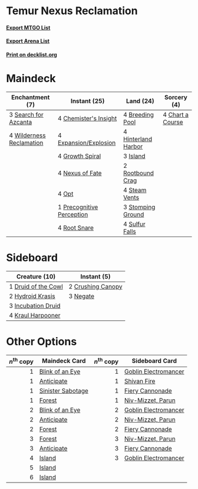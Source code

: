 # Temur Nexus Reclamation

#### [Export MTGO List](../collection/Temur%20Nexus%20Reclamation/Temur%20Nexus%20Reclamation.txt)
#### [Export Arena List](../collection/Temur%20Nexus%20Reclamation/Temur%20Nexus%20Reclamation_arena.txt)
#### [Print on decklist.org](http://decklist.org/?deckmain=4%09Breeding%20Pool%0A4%09Chart%20a%20Course%0A4%09Chemister's%20Insight%0A4%09Expansion/Explosion%0A4%09Growth%20Spiral%0A4%09Hinterland%20Harbor%0A3%09Island%0A4%09Nexus%20of%20Fate%0A4%09Opt%0A1%09Precognitive%20Perception%0A4%09Root%20Snare%0A2%09Rootbound%20Crag%0A3%09Search%20for%20Azcanta%0A4%09Steam%20Vents%0A3%09Stomping%20Ground%0A4%09Sulfur%20Falls%0A4%09Wilderness%20Reclamation&deckside=2%09Crushing%20Canopy%0A1%09Druid%20of%20the%20Cowl%0A2%09Hydroid%20Krasis%0A3%09Incubation%20Druid%0A4%09Kraul%20Harpooner%0A3%09Negate)
# Maindeck

|                                          Enchantment (7)                                          |                                            Instant (25)                                            |                                          Land (24)                                           |                                        Sorcery (4)                                        |
|---------------------------------------------------------------------------------------------------|----------------------------------------------------------------------------------------------------|----------------------------------------------------------------------------------------------|-------------------------------------------------------------------------------------------|
|3 [Search for Azcanta](http://gatherer.wizards.com/Pages/Card/Details.aspx?multiverseid=435226)    |4 [Chemister's Insight](http://gatherer.wizards.com/Pages/Card/Details.aspx?multiverseid=452782)    |4 [Breeding Pool](http://gatherer.wizards.com/Pages/Card/Details.aspx?multiverseid=97088)     |4 [Chart a Course](http://gatherer.wizards.com/Pages/Card/Details.aspx?multiverseid=435200)|
|4 [Wilderness Reclamation](http://gatherer.wizards.com/Pages/Card/Details.aspx?multiverseid=457293)|4 [Expansion/Explosion](http://gatherer.wizards.com/Pages/Card/Details.aspx?multiverseid=452974)    |4 [Hinterland Harbor](http://gatherer.wizards.com/Pages/Card/Details.aspx?multiverseid=443128)|                                                                                           |
|                                                                                                   |4 [Growth Spiral](http://gatherer.wizards.com/Pages/Card/Details.aspx?multiverseid=457322)          |3 [Island](http://gatherer.wizards.com/Pages/Card/Details.aspx?multiverseid=439857)           |                                                                                           |
|                                                                                                   |4 [Nexus of Fate](http://gatherer.wizards.com/Pages/Card/Details.aspx?multiverseid=450253)          |2 [Rootbound Crag](http://gatherer.wizards.com/Pages/Card/Details.aspx?multiverseid=420934)   |                                                                                           |
|                                                                                                   |4 [Opt](http://gatherer.wizards.com/Pages/Card/Details.aspx?multiverseid=442948)                    |4 [Steam Vents](http://gatherer.wizards.com/Pages/Card/Details.aspx?multiverseid=405109)      |                                                                                           |
|                                                                                                   |1 [Precognitive Perception](http://gatherer.wizards.com/Pages/Card/Details.aspx?multiverseid=457189)|3 [Stomping Ground](http://gatherer.wizards.com/Pages/Card/Details.aspx?multiverseid=405110)  |                                                                                           |
|                                                                                                   |4 [Root Snare](http://gatherer.wizards.com/Pages/Card/Details.aspx?multiverseid=447335)             |4 [Sulfur Falls](http://gatherer.wizards.com/Pages/Card/Details.aspx?multiverseid=443135)     |                                                                                           |


# Sideboard

|                                        Creature (10)                                         |                                        Instant (5)                                         |
|----------------------------------------------------------------------------------------------|--------------------------------------------------------------------------------------------|
|1 [Druid of the Cowl](http://gatherer.wizards.com/Pages/Card/Details.aspx?multiverseid=423773)|2 [Crushing Canopy](http://gatherer.wizards.com/Pages/Card/Details.aspx?multiverseid=452876)|
|2 [Hydroid Krasis](http://gatherer.wizards.com/Pages/Card/Details.aspx?multiverseid=457327)   |3 [Negate](http://gatherer.wizards.com/Pages/Card/Details.aspx?multiverseid=423707)         |
|3 [Incubation Druid](http://gatherer.wizards.com/Pages/Card/Details.aspx?multiverseid=457275) |                                                                                            |
|4 [Kraul Harpooner](http://gatherer.wizards.com/Pages/Card/Details.aspx?multiverseid=452886)  |                                                                                            |


# Other Options

|*n*<sup>th</sup> copy|                                       Maindeck Card                                        |*n*<sup>th</sup> copy|                                        Sideboard Card                                         |
|--------------------:|--------------------------------------------------------------------------------------------|--------------------:|-----------------------------------------------------------------------------------------------|
|                    1|[Blink of an Eye](http://gatherer.wizards.com/Pages/Card/Details.aspx?multiverseid=442934)  |                    1|[Goblin Electromancer](http://gatherer.wizards.com/Pages/Card/Details.aspx?multiverseid=405244)|
|                    1|[Anticipate](http://gatherer.wizards.com/Pages/Card/Details.aspx?multiverseid=401813)       |                    1|[Shivan Fire](http://gatherer.wizards.com/Pages/Card/Details.aspx?multiverseid=443030)         |
|                    1|[Sinister Sabotage](http://gatherer.wizards.com/Pages/Card/Details.aspx?multiverseid=452804)|                    1|[Fiery Cannonade](http://gatherer.wizards.com/Pages/Card/Details.aspx?multiverseid=435297)     |
|                    1|[Forest](http://gatherer.wizards.com/Pages/Card/Details.aspx?multiverseid=439860)           |                    1|[Niv-Mizzet, Parun](http://gatherer.wizards.com/Pages/Card/Details.aspx?multiverseid=452942)   |
|                    2|[Blink of an Eye](http://gatherer.wizards.com/Pages/Card/Details.aspx?multiverseid=442934)  |                    2|[Goblin Electromancer](http://gatherer.wizards.com/Pages/Card/Details.aspx?multiverseid=405244)|
|                    2|[Anticipate](http://gatherer.wizards.com/Pages/Card/Details.aspx?multiverseid=401813)       |                    2|[Niv-Mizzet, Parun](http://gatherer.wizards.com/Pages/Card/Details.aspx?multiverseid=452942)   |
|                    2|[Forest](http://gatherer.wizards.com/Pages/Card/Details.aspx?multiverseid=439860)           |                    2|[Fiery Cannonade](http://gatherer.wizards.com/Pages/Card/Details.aspx?multiverseid=435297)     |
|                    3|[Forest](http://gatherer.wizards.com/Pages/Card/Details.aspx?multiverseid=439860)           |                    3|[Niv-Mizzet, Parun](http://gatherer.wizards.com/Pages/Card/Details.aspx?multiverseid=452942)   |
|                    3|[Anticipate](http://gatherer.wizards.com/Pages/Card/Details.aspx?multiverseid=401813)       |                    3|[Fiery Cannonade](http://gatherer.wizards.com/Pages/Card/Details.aspx?multiverseid=435297)     |
|                    4|[Island](http://gatherer.wizards.com/Pages/Card/Details.aspx?multiverseid=439857)           |                    3|[Goblin Electromancer](http://gatherer.wizards.com/Pages/Card/Details.aspx?multiverseid=405244)|
|                    5|[Island](http://gatherer.wizards.com/Pages/Card/Details.aspx?multiverseid=439857)           |                     |                                                                                               |
|                    6|[Island](http://gatherer.wizards.com/Pages/Card/Details.aspx?multiverseid=439857)           |                     |                                                                                               |


